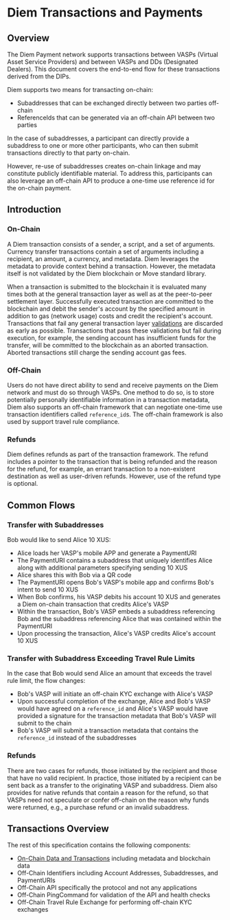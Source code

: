 # Diem Transactions and Payments

## Overview

The Diem Payment network supports transactions between VASPs (Virtual Asset Service Providers) and between VASPs and DDs (Designated Dealers). This document covers the end-to-end flow for these transactions derived from the DIPs.

Diem supports two means for transacting on-chain:
* Subaddresses that can be exchanged directly between two parties off-chain
* ReferenceIds that can be generated via an off-chain API between two parties

In the case of subaddresses, a participant can directly provide a subaddress to one or more other participants, who can then submit transactions directly to that party on-chain.

However, re-use of subaddresses creates on-chain linkage and may constitute publicly identifiable material. To address this, participants can also leverage an off-chain API to produce a one-time use reference id for the on-chain payment.

## Introduction

### On-Chain

A Diem transaction consists of a sender, a script, and a set of arguments. Currency transfer transactions contain a set of arguments including a recipient, an amount, a currency, and metadata.  Diem leverages the metadata to provide context behind a transaction. However, the metadata itself is not validated by the Diem blockchain or Move standard library.

When a transaction is submitted to the blockchain it is evaluated many times both at the general transaction layer as well as at the peer-to-peer settlement layer. Successfully executed transaction are committed to the blockchain and debit the sender's account by the specified amount in addition to gas (network usage) costs and credit the recipient's account. Transactions that fail any general transaction layer [validations](https://github.com/diem/diem/tree/master/specifications/move_adapter#Validation) are discarded as early as possible. Transactions that pass these validations but fail during execution, for example, the sending account has insufficient funds for the transfer, will be committed to the blockchain as an aborted transaction. Aborted transactions still charge the sending account gas fees.

### Off-Chain

Users do not have direct ability to send and receive payments on the Diem network and must do so through VASPs. One method to do so, is to store potentially personally identifiable information in a transaction metadata, Diem also supports an off-chain framework that can negotiate one-time use transaction identifiers called `reference_id`s. The off-chain framework is also used by support travel rule compliance.

### Refunds

Diem defines refunds as part of the transaction framework. The refund includes a pointer to the transaction that is being refunded and the reason for the refund, for example, an errant transaction to a non-existent destination as well as user-driven refunds. However, use of the refund type is optional.

## Common Flows

### Transfer with Subaddresses

Bob would like to send Alice 10 XUS:
* Alice loads her VASP's mobile APP and generate a PaymentURI
* The PaymentURI contains a subaddress that uniquely identifies Alice along with additional parameters specifying sending 10 XUS
* Alice shares this with Bob via a QR code
* The PaymentURI opens Bob's VASP's mobile app and confirms Bob's intent to send 10 XUS
* When Bob confirms, his VASP debits his account 10 XUS and generates a Diem on-chain transaction that credits Alice's VASP
* Within the transaction, Bob's VASP embeds a subaddress referencing Bob and the subaddress referencing Alice that was contained within the PaymentURI
* Upon processing the transaction, Alice's VASP credits Alice's account 10 XUS

### Transfer with Subaddress Exceeding Travel Rule Limits

In the case that Bob would send Alice an amount that exceeds the travel rule limit, the flow changes:

* Bob's VASP will initiate an off-chain KYC exchange with Alice's VASP
* Upon successful completion of the exchange, Alice and Bob's VASP would have agreed on a `reference_id` and Alice's VASP would have provided a signature for the transaction metadata that Bob's VASP will submit to the chain
* Bob's VASP will submit a transaction metadata that contains the `reference_id` instead of the subaddresses

### Refunds

There are two cases for refunds, those initiated by the recipient and those that have no valid recipient. In practice, those initiated by a recipient can be sent back as a transfer to the originating VASP and subaddress. Diem also provides for native refunds that contain a reason for the refund, so that VASPs need not speculate or confer off-chain on the reason why funds were returned, e.g., a purchase refund or an invalid subaddress.

## Transactions Overview

The rest of this specification contains the following components:
* [On-Chain Data and Transactions](onchain) including metadata and blockchain data
* Off-Chain Identifiers including Account Addresses, Subaddresses, and PaymentURIs
* Off-Chain API specifically the protocol and not any applications
* Off-Chain PingCommand for validation of the API and health checks
* Off-Chain Travel Rule Exchange for performing off-chain KYC exchanges
